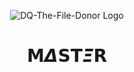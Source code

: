 <p align="center">
  <img src="https://graph.org/file/b004d5ef4981239af199e.jpg" alt="DQ-The-File-Donor Logo">
</p>
<h1 align="center">
  𝗠𝞓𝗦𝗧𝞝𝗥
</h1>
